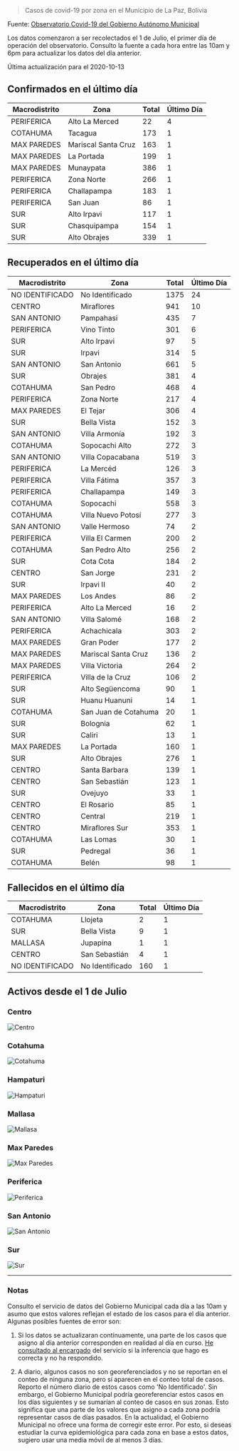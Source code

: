 > Casos de covid-19 por zona en el Municipio de La Paz, Bolivia

Fuente: [Observatorio Covid-19 del Gobierno Autónomo Municipal](http://observatoriocovid19.lapaz.bo/observatorio/index.php/datos-abiertos-covid)

Los datos comenzaron a ser recolectados el 1 de Julio, el primer día de operación del observatorio. Consulto la fuente a cada hora entre las 10am y 6pm para actualizar los datos del día anterior.

Última actualización para el 2020-10-13

## Confirmados en el último día

| Macrodistrito   | Zona                |   Total |   Último Día |
|-----------------|---------------------|---------|--------------|
| PERIFERICA      | Alto La Merced      |      22 |            4 |
| COTAHUMA        | Tacagua             |     173 |            1 |
| MAX PAREDES     | Mariscal Santa Cruz |     163 |            1 |
| MAX PAREDES     | La Portada          |     199 |            1 |
| MAX PAREDES     | Munaypata           |     386 |            1 |
| PERIFERICA      | Zona Norte          |     266 |            1 |
| PERIFERICA      | Challapampa         |     183 |            1 |
| PERIFERICA      | San Juan            |      86 |            1 |
| SUR             | Alto Irpavi         |     117 |            1 |
| SUR             | Chasquipampa        |     154 |            1 |
| SUR             | Alto Obrajes        |     339 |            1 |

## Recuperados en el último día

| Macrodistrito   | Zona                 |   Total |   Último Día |
|-----------------|----------------------|---------|--------------|
| NO IDENTIFICADO | No Identificado      |    1375 |           24 |
| CENTRO          | Miraflores           |     941 |           10 |
| SAN ANTONIO     | Pampahasi            |     435 |            7 |
| PERIFERICA      | Vino Tinto           |     301 |            6 |
| SUR             | Alto Irpavi          |      97 |            5 |
| SUR             | Irpavi               |     314 |            5 |
| SAN ANTONIO     | San Antonio          |     661 |            5 |
| SUR             | Obrajes              |     381 |            4 |
| COTAHUMA        | San Pedro            |     468 |            4 |
| PERIFERICA      | Zona Norte           |     217 |            4 |
| MAX PAREDES     | El Tejar             |     306 |            4 |
| SUR             | Bella Vista          |     152 |            3 |
| SAN ANTONIO     | Villa Armonía        |     192 |            3 |
| COTAHUMA        | Sopocachi Alto       |     272 |            3 |
| SAN ANTONIO     | Villa Copacabana     |     519 |            3 |
| PERIFERICA      | La Mercéd            |     126 |            3 |
| PERIFERICA      | Villa Fátima         |     357 |            3 |
| PERIFERICA      | Challapampa          |     149 |            3 |
| COTAHUMA        | Sopocachi            |     558 |            3 |
| COTAHUMA        | Villa Nuevo Potosí   |     277 |            3 |
| SAN ANTONIO     | Valle Hermoso        |      74 |            2 |
| PERIFERICA      | Villa El Carmen      |     200 |            2 |
| COTAHUMA        | San Pedro Alto       |     256 |            2 |
| SUR             | Cota Cota            |     184 |            2 |
| CENTRO          | San Jorge            |     231 |            2 |
| SUR             | Irpavi II            |      40 |            2 |
| MAX PAREDES     | Los Andes            |      86 |            2 |
| PERIFERICA      | Alto La Merced       |      16 |            2 |
| SAN ANTONIO     | Villa Salomé         |     168 |            2 |
| PERIFERICA      | Achachicala          |     303 |            2 |
| MAX PAREDES     | Gran Poder           |     177 |            2 |
| MAX PAREDES     | Mariscal Santa Cruz  |     136 |            2 |
| MAX PAREDES     | Villa Victoria       |     264 |            2 |
| PERIFERICA      | Villa de la Cruz     |     106 |            2 |
| SUR             | Alto Següencoma      |      90 |            1 |
| SUR             | Huanu Huanuni        |      14 |            1 |
| COTAHUMA        | San Juan de Cotahuma |      20 |            1 |
| SUR             | Bolognia             |      62 |            1 |
| SUR             | Caliri               |      13 |            1 |
| MAX PAREDES     | La Portada           |     160 |            1 |
| SUR             | Alto Obrajes         |     276 |            1 |
| CENTRO          | Santa Barbara        |     139 |            1 |
| CENTRO          | San Sebastián        |     123 |            1 |
| SUR             | Ovejuyo              |      33 |            1 |
| CENTRO          | El Rosario           |      85 |            1 |
| CENTRO          | Central              |     219 |            1 |
| CENTRO          | Miraflores Sur       |     353 |            1 |
| COTAHUMA        | Las Lomas            |      30 |            1 |
| SUR             | Pedregal             |      36 |            1 |
| COTAHUMA        | Belén                |      98 |            1 |

## Fallecidos en el último día

| Macrodistrito   | Zona            |   Total |   Último Día |
|-----------------|-----------------|---------|--------------|
| COTAHUMA        | Llojeta         |       2 |            1 |
| SUR             | Bella Vista     |       9 |            1 |
| MALLASA         | Jupapina        |       1 |            1 |
| CENTRO          | San Sebastián   |       4 |            1 |
| NO IDENTIFICADO | No Identificado |     160 |            1 |

## Activos desde el 1 de Julio

### Centro

![Centro](plots/activos_centro.png)

### Cotahuma

![Cotahuma](plots/activos_cotahuma.png)

### Hampaturi

![Hampaturi](plots/activos_hampaturi.png)

### Mallasa

![Mallasa](plots/activos_mallasa.png)

### Max Paredes

![Max Paredes](plots/activos_max_paredes.png)

### Periferica

![Periferica](plots/activos_periferica.png)

### San Antonio

![San Antonio](plots/activos_san_antonio.png)

### Sur

![Sur](plots/activos_sur.png)

---

### Notas

Consulto el servicio de datos del Gobierno Municipal cada día a las 10am y asumo que estos valores reflejan el estado de los casos para el día anterior. Algunas posibles fuentes de error son:

1. Si los datos se actualizaran contínuamente, una parte de los casos que asigno al día anterior corresponden en realidad al día en curso. [He consultado al encargado](https://twitter.com/mauforonda/status/1278727234765959168) del servicio si la inferencia que hago es correcta y no ha respondido.

2. A diario, algunos casos no son georeferenciados y no se reportan en el conteo de ninguna zona, pero sí aparecen en el conteo total de casos. Reporto el número diario de estos casos como 'No Identificado'.  Sin embargo, el Gobierno Municipal podría georeferenciar estos casos en los días siguientes y se sumarían al conteo de casos en sus zonas. Esto significa que una parte de los valores que asigno a cada zona podría representar casos de días pasados. En la actualidad, el Gobierno Municipal no ofrece una forma de corregir este error. Por esto, si deseas estudiar la curva epidemiológica para cada zona en base a estos datos, sugiero usar una media móvil de al menos 3 días.